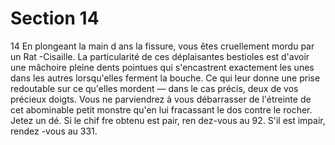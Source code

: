 # Section 14

14
En plongeant la main d ans la fissure, vous êtes cruellement
mordu par un Rat -Cisaille. La particularité de ces déplaisantes
bestioles est d'avoir une mâchoire pleine dents pointues qui
s'encastrent exactement les unes dans les autres lorsqu'elles
ferment la bouche. Ce qui leur donne une prise redoutable sur ce
qu'elles mordent — dans le cas précis, deux de vos précieux
doigts. Vous ne parviendrez à vous débarrasser de l'étreinte de
cet abominable petit monstre qu'en lui fracassant le dos contre le
rocher. Jetez un dé. Si le chif fre obtenu est pair, ren dez-vous au
92. S'il est impair, rendez -vous au 331.